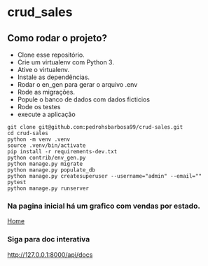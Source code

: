 # crud_sales

## Como rodar o projeto?

* Clone esse repositório.
* Crie um virtualenv com Python 3.
* Ative o virtualenv.
* Instale as dependências.
* Rodar o en_gen para gerar o arquivo .env
* Rode as migrações.
* Popule o banco de dados com dados ficticios
* Rode os testes
* execute a aplicação

```
git clone git@github.com:pedrohsbarbosa99/crud-sales.git
cd crud-sales
python -m venv .venv
source .venv/bin/activate
pip install -r requirements-dev.txt
python contrib/env_gen.py
python manage.py migrate
python manage.py populate_db
python manage.py createsuperuser --username="admin" --email=""
pytest
python manage.py runserver
```

### Na pagina inicial há um grafico com vendas por estado.
<a href="http://127.0.0.1:8000">Home</a>

### Siga para doc interativa

<a href="http://127.0.0.1:8000/api/docs" target="_blank">http://127.0.0.1:8000/api/docs</a>